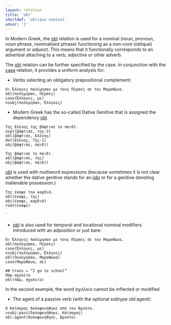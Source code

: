 ```yaml
---
layout: relation
title: 'obl'
shortdef: 'oblique nominal'
udver: '2'
---
```


In Modern Greek, the [obl]() relation is used for a nominal (noun, pronoun, noun phrase, nominalised phrase) functioning as a non-core (oblique) argument or 
adjunct. This means that it functionally corresponds to an adverbial attaching to a verb, adjective or other adverb.

The [obl]() relation can be further specified by the case. In conjunction with the [case]() relation, it provides a uniform
analysis for:

- Verbs selecting an obligatory prepositional complement:

~~~ sdparse
Οι Έλληνες πολέμησαν με τους Πέρσες σε τον Μαραθώνα. 
obl(πολέμησαν, Πέρσες)
case(Έλληνες, με)
nsubj(πολέμησαν, Έλληνες)
~~~



- Modern Greek has the so-called Dative Genitive that is assigned the dependency [obl](). 

~~~ sdparse
Της Ελένης της βάφτισε το παιδί. 
expl(βάφτισε, της-3)
obl(βάφτισε, Eλένης)
det(Ελένης, Της-1)
obj(βάφτισε, παιδί)
~~~

~~~ sdparse
Της βάφτισε το παιδί. 
obl(βάφτισε, της)
obj(βάφτισε, παιδί)
~~~

[obl]()  is used with multiword expressions (because sometimes it is not clear whether the dative genitive stands for an [iobj]() or for a genitive denoting inalienable possession.)

~~~ sdparse
Tης έκαψε την καρδιά.
obl(έκαψε, της)
obj(έκαψε, καρδιά)
root(έκαψε)
~~~

`
- [obl]() is also used for temporal and locational nominal modifiers introduced with an adposition or just bare:

~~~ sdparse
Οι Έλληνες πολέμησαν με τους Πέρσες σε τον Μαραθώνα.
obl(πολέμησαν, Πέρσες)
case(Έλληνες, με)
nsubj(πολέμησαν, Έλληνες)
obl(πολέμησαν, Μαραθώνα)
case(Μαραθώνα, σε)
~~~


~~~ sdparse
## trans = “I go to school”
Πάω σχολείο 
obl(πάω, σχολείο)
~~~

In the second example, the word *σχολείο* cannot be inflected or modified.

- The agent of a passive verb (with the optional subtype obl:agent):

~~~ sdparse
Ο Καίσαρας δολοφονήθηκε από τον Βρούτο.
nsubj:pass(δολοφονήθηκε, Καίσαρας)
obl:agent(δολοφονήθηκε, Βρούτο)
~~~

<!-- Interlanguage links updated Po 11. listopadu 2024, 20:11:15 CET -->
